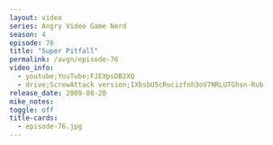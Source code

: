 ```yaml
---
layout: video
series: Angry Video Game Nerd
season: 4
episode: 76
title: "Super Pitfall"
permalink: /avgn/episode-76
video_info:
  - youtube;YouTube;FJEXpsDB2XQ
  - drive;ScrewAttack version;1XbsbU5cRucizfnh3oV7NRLUTGhsn-Rub
release_date: 2009-08-20
mike_notes:
toggle: off
title-cards:
  - episode-76.jpg
---
```

